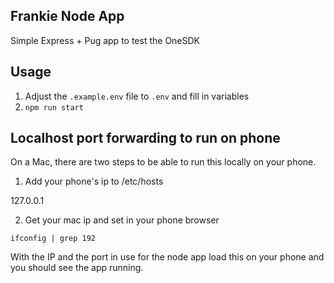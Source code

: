 ## Frankie Node App

Simple Express + Pug app to test the OneSDK

## Usage

1. Adjust the `.example.env` file to `.env` and fill in variables
2. `npm run start`

## Localhost port forwarding to run on phone

On a Mac, there are two steps to be able to run this locally on your phone.

1. Add your phone's ip to /etc/hosts

127.0.0.1 <yourPhoneIp>

2. Get your mac ip and set in your phone browser

`ifconfig | grep 192`

With the IP and the port in use for the node app load this on your phone and you should see the app running. 


